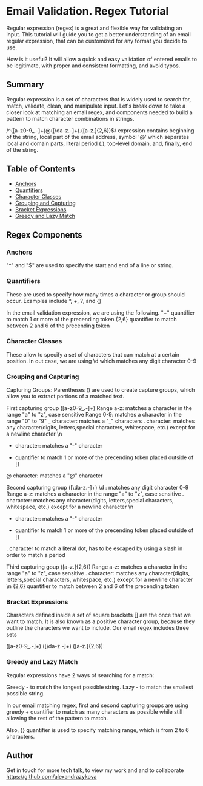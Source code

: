 # Email Validation. Regex Tutorial

Regular expression (regex) is a great and flexible way for validating an input. This tutorial will guide you to get a better understanding of an email regular expression, that can be customized for any format you decide to use. 

How is it useful? It will allow a quick and easy validation of entered emalis to be legitimate, with proper and consistent formatting, and avoid typos.

## Summary 

Regular expression is a set of characters that is widely used to search for, match, validate, clean, and manipulate input. Let's break down to take a closer look at matching an email regex, and components needed to build a pattern to match character combinations in strings.

/^([a-z0-9_\.-]+)@([\da-z\.-]+)\.([a-z\.]{2,6})$/ expression contains beginning of the string, local part of the email address, symbol '@' which separates local and domain parts, literal period (.), top-level domain, and, finally, end of the string.


## Table of Contents

- [Anchors](#anchors)
- [Quantifiers](#quantifiers)
- [Character Classes](#character-classes)
- [Grouping and Capturing](#grouping-and-capturing)
- [Bracket Expressions](#bracket-expressions)
- [Greedy and Lazy Match](#greedy-and-lazy-match)

## Regex Components

### Anchors

"^" and "$" are used to specify the start and end of a line or string.

### Quantifiers

These are used to specify how many times a character or group should occur. Examples include *, +, ?, and {}

In the email validation expression, we are using the following.
"+" quantifier to match 1 or more of the precending token
{2,6} quantifier to match between 2 and 6 of the precending token

### Character Classes
These allow to specify a set of characters that can match at a certain position. In out case, we are using \d which matches any digit character 0-9

### Grouping and Capturing

Capturing Groups: Parentheses () are used to create capture groups, which allow you to extract portions of a matched text.

First capturing group ([a-z0-9_\.-]+)
Range a-z: matches a character in the range "a" to "z", case sensitive
Range 0-9: matches a character in the range "0" to "9"
_ character: matches a "_" characters
\. character: matches any character(digits, letters,special characters, whitespace, etc.) except for a newline character \n
- character: matches a "-" character
+ quantifier to match 1 or more of the precending token placed outside of []

@ character: matches a "@" character

Second capturing group ([\da-z\.-]+)
\d : matches any digit character 0-9
Range a-z: matches a character in the range "a" to "z", case sensitive
\. character: matches any character(digits, letters,special characters, whitespace, etc.) except for a newline character \n
- character: matches a "-" character
+ quantifier to match 1 or more of the precending token placed outside of []

\. character to match a literal dot, has to be escaped by using a slash in order to match a period

Third capturing goup ([a-z\.]{2,6})
Range a-z: matches a character in the range "a" to "z", case sensitive
\. character: matches any character(digits, letters,special characters, whitespace, etc.) except for a newline character \n
{2,6} quantifier to match between 2 and 6 of the precending token

### Bracket Expressions
Characters defined inside a set of square brackets [] are the once that we want to match. It is also known as a positive character group, because they outline the characters we want to include. Our email regex includes three sets

([a-z0-9_\.-]+)
([\da-z\.-]+)
([a-z\.]{2,6})

### Greedy and Lazy Match

Regular expressions have 2 ways of searching for a match:

Greedy - to match the longest possible string.
Lazy - to match the smallest possible string.

In our email matching regex, first and second capturing groups are using greedy + quantifier to match as many characters as possible while still allowing the rest of the pattern to match.

Also, {} quantifier is used to specify matching range, which is from 2 to 6 characters.

## Author

Get in touch for more tech talk, to view my work and and to collaborate https://github.com/alexandrazykova
